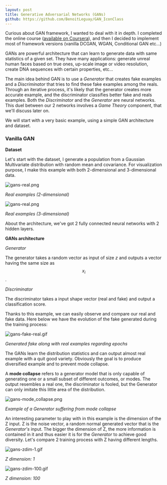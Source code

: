 ```yaml
---
layout: post
title: Generative Adversarial Networks (GANs)
github: https://github.com/BenoitLeguay/GAN_IconClass
---
```


Curious about GAN framework, I wanted to deal with it in depth. I completed the online course ([available on Coursera](https://www.coursera.org/specializations/generative-adversarial-networks-gans)), and then I decided to implement most of framework versions (vanilla DCGAN, WGAN, Conditional GAN etc...)

GANs are powerful architecture that can learn to generate data with same statistics of a given set. They have many applications: generate unreal human faces based on true ones, up-scale image or video resolution, create DNA sequences with certain properties,  etc... 

The main idea behind GAN is to use a *Generator* that creates fake examples and a *Discriminator* that tries to find these fake examples among the reals. Through an iterative process, it's likely that the generator creates more accurate example, and the discriminator classifies better fake and reals examples. Both the *Discriminator* and the *Generator* are neural networks. This duel between our 2 networks involves a *Game Theory* component, that we'll discuss later on. 



We will start with a very basic example, using a simple GAN architecture and dataset.

### Vanilla GAN

**Dataset**

Let's start with the dataset, I generate a population from a Gaussian Multivariate distribution with random mean and covariance. For visualization purpose, I make this example with both 2-dimensional and 3-dimensional data. 

![gans-real.png]({{site.baseurl}}/images/gans/gans-real-2d.png)

*Real examples (2-dimensional)*

![gans-real.png]({{site.baseurl}}/images/gans/gans-real-3d.png)

*Real examples (3-dimensional)*

About the architecture, we've got 2 fully connected neural networks with 2 hidden layers. 

**GANs architecture**

*Generator*

The generator takes a random vector as input of size *z* and outputs a vector having the same size as $$x_i$$. 

*Discriminator*

The discriminator takes a input shape vector (real and fake) and output a classification score. 



Thanks to this example, we can easily observe and compare our real and fake data. Here below we have the evolution of the fake generated during the training process:

![gans-fake-real.gif]({{site.baseurl}}/images/gans/gans-fake-real.gif)

*Generated fake along with real examples regarding epochs*

The GANs learn the distribution statistics and can output almost real example with a quit good variety. Obviously the goal is to produce diversified example and to prevent mode collapse.  

A **mode collapse** refers to a generator model that is only capable of generating one or a small subset of different outcomes, or modes. The output resembles a real one, the discriminator is fooled, but the Generator can only imitate this little area of the distribution. 

![gans-mode_collapse.png]({{site.baseurl}}/images/gans/gans-mode_collapse.png)

*Example of a Generator suffering from mode collapse*



An interesting parameter to play with in this example is the dimension of the Z input. Z is the noise vector, a random normal generated vector that is the *Generator's* input. The bigger the dimension of Z, the more information is contained in it and thus easier it is for the *Generator* to achieve good diversity. Let's compare 2 training process with Z having different lengths.  

![gans-zdim-1.gif]({{site.baseurl}}/images/gans/gans-zdim-1.gif)

*Z dimension: 1*

![gans-zdim-100.gif]({{site.baseurl}}/images/gans/gans-zdim-100.gif)

*Z dimension: 100*